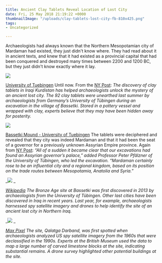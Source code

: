 ```yaml
---
title: Ancient Clay Tablets Reveal Location of Lost City
date: Fri, 25 May 2018 21:19:22 +0000
thumbnailImage: "/uploads/clay-tablets-lost-city-fb-810x425.png"
tags:
- Uncategorized

---
```

Archaeologists had always known that the Northern Mesopotamian city of Mardaman had existed, they just didn't know where. They had read about it in ancient texts, and knew that it had existed as a provincial capital that had been conquered and destroyed many times between 2200 and 1200 BC, but they just didn't know exactly where it lay. 

![](http://newsattorneys.staging.wpengine.com/wp-content/uploads/2018/05/lost-city-tablets2.jpg) 

[University of Tuebingen](https://www.uni-tuebingen.de/en/newsfullview-landingpage/article/cuneiform-tablets-from-bassetki-reveal-location-of-ancient-royal-city-of-mardaman.html) Until now. From the [NY Post](https://nypost.com/2018/05/18/deciphered-ancient-clay-tablets-help-solve-mystery-of-lost-city/): _The discovery of clay tablets in Iraqi Kurdistan has helped archaeologists unlock the mystery of an ancient lost city. The 92 clay tablets were unearthed last summer by archaeologists from Germany’s University of Tübingen during an excavation in the village of Bassetki. Stored in a pottery vessel and wrapped with clay, experts believe that they may have been hidden away for posterity._ 

![](http://newsattorneys.staging.wpengine.com/wp-content/uploads/2018/05/lost-city-tablets1.jpg) 

[Bassetki Mound - University of Tuebingen](https://www.uni-tuebingen.de/en/newsfullview-landingpage/article/cuneiform-tablets-from-bassetki-reveal-location-of-ancient-royal-city-of-mardaman.html) The tablets were deciphered and revealed that they city was indeed Mardaman and that it had been the seat of a governor for a previously unknown Assyrian Empire province. Again from [NY Post](https://nypost.com/2018/05/18/deciphered-ancient-clay-tablets-help-solve-mystery-of-lost-city/): _“All of a sudden it became clear that our excavations had found an Assyrian governor’s palace,” added Professor Peter Pfälzner of the University of Tübingen, who led the excavation. “Mardaman certainly rose to be an influential city and a regional kingdom, based on its position on the trade routes between Mesopotamia, Anatolia and Syria.”_ 

_![](http://newsattorneys.staging.wpengine.com/wp-content/uploads/2018/05/archaeologist-dig-1024x538.png) _

[_Wikipedia_](http://wikipedia.com) _The Bronze Age site at Bassetki was first discovered in 2013 by archaeologists from the University of Tübingen. Other last cities have been discovered in Iraq in recent years. Last year, for example, archaeologists harnessed spy satellite imagery and drones to help identify the site of an ancient lost city in Northern Iraq._ 

_![](http://newsattorneys.staging.wpengine.com/wp-content/uploads/2018/05/drone-controller-1-1024x538.png) _

[_Max Pixel_](https://www.maxpixel.net/Fly-Drone-Steer-Unmanned-Aerial-Vehicles-Technology-2676000) _The site, Qalatga Darband, was first spotted when archaeologists analyzed US spy satellite imagery from the 1960s that were declassified in the 1990s. Experts at the British Museum used the data to map a large number of carved limestone blocks at the site, indicating substantial remains. A drone survey highlighted other potential buildings at the site._